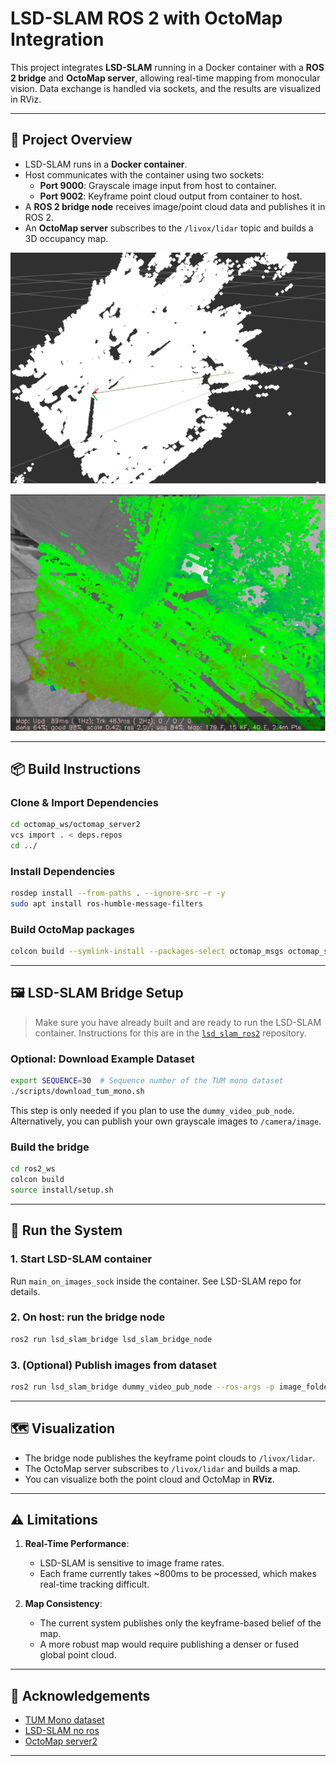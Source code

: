 # LSD-SLAM ROS 2 with OctoMap Integration

This project integrates **LSD-SLAM** running in a Docker container with a **ROS 2 bridge** and **OctoMap server**, allowing real-time mapping from monocular vision. Data exchange is handled via sockets, and the results are visualized in RViz.

---

## 🧠 Project Overview

- LSD-SLAM runs in a **Docker container**.
- Host communicates with the container using two sockets:
  - **Port 9000**: Grayscale image input from host to container.
  - **Port 9002**: Keyframe point cloud output from container to host.
- A **ROS 2 bridge node** receives image/point cloud data and publishes it in ROS 2.
- An **OctoMap server** subscribes to the `/livox/lidar` topic and builds a 3D occupancy map.

![Point Cloud Example](resources/point_cloud.png)

![Point Cloud Example](resources/frame.png)

---

## 📦 Build Instructions

### Clone & Import Dependencies

```bash
cd octomap_ws/octomap_server2
vcs import . < deps.repos
cd ../
```

### Install Dependencies

```bash
rosdep install --from-paths . --ignore-src -r -y
sudo apt install ros-humble-message-filters
```

### Build OctoMap packages

```bash
colcon build --symlink-install --packages-select octomap_msgs octomap_server2
```

---

## 🖼️ LSD-SLAM Bridge Setup

> Make sure you have already built and are ready to run the LSD-SLAM container. Instructions for this are in the [`lsd_slam_ros2`](https://github.com/your-org/lsd_slam_ros2) repository.

### Optional: Download Example Dataset

```bash
export SEQUENCE=30  # Sequence number of the TUM mono dataset
./scripts/download_tum_mono.sh
```

This step is only needed if you plan to use the `dummy_video_pub_node`. Alternatively, you can publish your own grayscale images to `/camera/image`.

### Build the bridge

```bash
cd ros2_ws
colcon build
source install/setup.sh
```

---

## 🚀 Run the System

### 1. Start LSD-SLAM container
Run `main_on_images_sock` inside the container. See LSD-SLAM repo for details.

### 2. On host: run the bridge node

```bash
ros2 run lsd_slam_bridge lsd_slam_bridge_node
```

### 3. (Optional) Publish images from dataset

```bash
ros2 run lsd_slam_bridge dummy_video_pub_node --ros-args -p image_folder:="../lsd_slam_ros2/data/sequence_30"
```

---

## 🗺️ Visualization

- The bridge node publishes the keyframe point clouds to `/livox/lidar`.
- The OctoMap server subscribes to `/livox/lidar` and builds a map.
- You can visualize both the point cloud and OctoMap in **RViz**.

---

## ⚠️ Limitations

1. **Real-Time Performance**:
   - LSD-SLAM is sensitive to image frame rates. 
   - Each frame currently takes ~800ms to be processed, which makes real-time tracking difficult.

2. **Map Consistency**:
   - The current system publishes only the keyframe-based belief of the map.
   - A more robust map would require publishing a denser or fused global point cloud.

---

## 🧩 Acknowledgements

- [TUM Mono dataset](https://vision.in.tum.de/data/datasets/mono-dataset)
- [LSD-SLAM no ros](https://github.com/IshitaTakeshi/lsd_slam_noros)
- [OctoMap server2](https://github.com/iKrishneel/octomap_server2)

---
